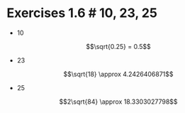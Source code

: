
# Exercises 1.6 # 10, 23, 25

* 10

$$\sqrt{0.25} = 0.5$$

* 23

$$\sqrt{18} \approx 4.2426406871$$

* 25

$$2\sqrt{84} \approx 18.3303027798$$

